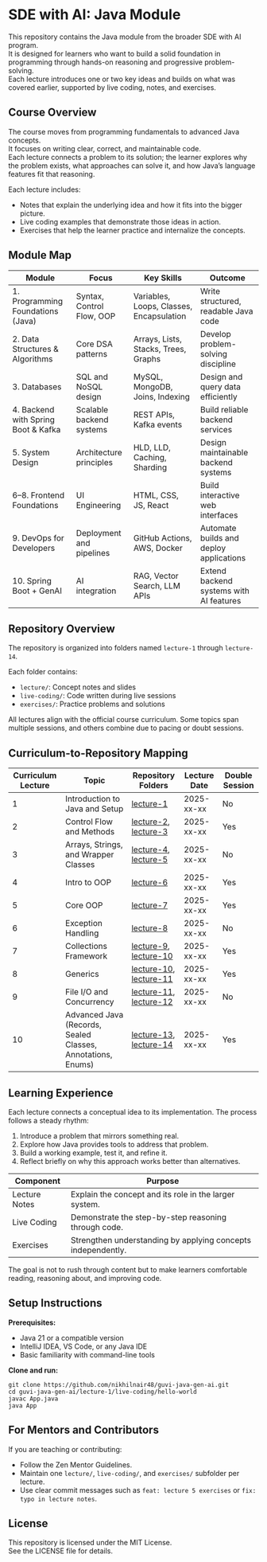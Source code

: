 # SDE with AI: Java Module

This repository contains the Java module from the broader SDE with AI program.  
It is designed for learners who want to build a solid foundation in programming through hands-on reasoning and progressive problem-solving.  
Each lecture introduces one or two key ideas and builds on what was covered earlier, supported by live coding, notes, and exercises.

## Course Overview

The course moves from programming fundamentals to advanced Java concepts.  
It focuses on writing clear, correct, and maintainable code.  
Each lecture connects a problem to its solution; the learner explores why the problem exists, what approaches can solve it, and how Java’s language features fit that reasoning.

Each lecture includes:

* Notes that explain the underlying idea and how it fits into the bigger picture.
* Live coding examples that demonstrate those ideas in action.
* Exercises that help the learner practice and internalize the concepts.

## Module Map

| Module                              | Focus                     | Key Skills                               | Outcome                                 |
| ----------------------------------- | ------------------------- | ---------------------------------------- | --------------------------------------- |
| 1. Programming Foundations (Java)   | Syntax, Control Flow, OOP | Variables, Loops, Classes, Encapsulation | Write structured, readable Java code    |
| 2. Data Structures & Algorithms     | Core DSA patterns         | Arrays, Lists, Stacks, Trees, Graphs     | Develop problem-solving discipline      |
| 3. Databases                        | SQL and NoSQL design      | MySQL, MongoDB, Joins, Indexing          | Design and query data efficiently       |
| 4. Backend with Spring Boot & Kafka | Scalable backend systems  | REST APIs, Kafka events                  | Build reliable backend services         |
| 5. System Design                    | Architecture principles   | HLD, LLD, Caching, Sharding              | Design maintainable backend systems     |
| 6–8. Frontend Foundations           | UI Engineering            | HTML, CSS, JS, React                     | Build interactive web interfaces        |
| 9. DevOps for Developers            | Deployment and pipelines  | GitHub Actions, AWS, Docker              | Automate builds and deploy applications |
| 10. Spring Boot + GenAI             | AI integration            | RAG, Vector Search, LLM APIs             | Extend backend systems with AI features |

## Repository Overview

The repository is organized into folders named `lecture-1` through `lecture-14`.

Each folder contains:

* `lecture/`: Concept notes and slides
* `live-coding/`: Code written during live sessions
* `exercises/`: Practice problems and solutions

All lectures align with the official course curriculum. Some topics span multiple sessions, and others combine due to pacing or doubt sessions.

## Curriculum-to-Repository Mapping

| Curriculum Lecture | Topic                                                       | Repository Folders                                                                                                                  | Lecture Date | Double Session |
| ------------------ | ----------------------------------------------------------- | ----------------------------------------------------------------------------------------------------------------------------------- | ------------- | --------------- |
| 1                  | Introduction to Java and Setup                              | [lecture-1](https://github.com/Nikhilnair48/guvi-java-gen-ai/tree/main/lecture-1)                                                  | 2025-xx-xx    | No              |
| 2                  | Control Flow and Methods                                    | [lecture-2](https://github.com/Nikhilnair48/guvi-java-gen-ai/tree/main/lecture-2), [lecture-3](https://github.com/Nikhilnair48/guvi-java-gen-ai/tree/main/lecture-3) | 2025-xx-xx    | Yes             |
| 3                  | Arrays, Strings, and Wrapper Classes                        | [lecture-4](https://github.com/Nikhilnair48/guvi-java-gen-ai/tree/main/lecture-4), [lecture-5](https://github.com/Nikhilnair48/guvi-java-gen-ai/tree/main/lecture-5) | 2025-xx-xx    | No              |
| 4                  | Intro to OOP                                                | [lecture-6](https://github.com/Nikhilnair48/guvi-java-gen-ai/tree/main/lecture-6)                                                  | 2025-xx-xx    | Yes             |
| 5                  | Core OOP                                                    | [lecture-7](https://github.com/Nikhilnair48/guvi-java-gen-ai/tree/main/lecture-7)                                                  | 2025-xx-xx    | Yes             |
| 6                  | Exception Handling                                          | [lecture-8](https://github.com/Nikhilnair48/guvi-java-gen-ai/tree/main/lecture-8)                                                  | 2025-xx-xx    | No              |
| 7                  | Collections Framework                                       | [lecture-9](https://github.com/Nikhilnair48/guvi-java-gen-ai/tree/main/lecture-9), [lecture-10](https://github.com/Nikhilnair48/guvi-java-gen-ai/tree/main/lecture-10) | 2025-xx-xx    | Yes             |
| 8                  | Generics                                                    | [lecture-10](https://github.com/Nikhilnair48/guvi-java-gen-ai/tree/main/lecture-10), [lecture-11](https://github.com/Nikhilnair48/guvi-java-gen-ai/tree/main/lecture-11) | 2025-xx-xx    | Yes             |
| 9                  | File I/O and Concurrency                                    | [lecture-11](https://github.com/Nikhilnair48/guvi-java-gen-ai/tree/main/lecture-11), [lecture-12](https://github.com/Nikhilnair48/guvi-java-gen-ai/tree/main/lecture-12) | 2025-xx-xx    | No              |
| 10                 | Advanced Java (Records, Sealed Classes, Annotations, Enums) | [lecture-13](https://github.com/Nikhilnair48/guvi-java-gen-ai/tree/main/lecture-13), [lecture-14](https://github.com/Nikhilnair48/guvi-java-gen-ai/tree/main/lecture-14) | 2025-xx-xx    | Yes             |

## Learning Experience

Each lecture connects a conceptual idea to its implementation. The process follows a steady rhythm:

1. Introduce a problem that mirrors something real.  
2. Explore how Java provides tools to address that problem.  
3. Build a working example, test it, and refine it.  
4. Reflect briefly on why this approach works better than alternatives.

| Component     | Purpose                                                      |
| ------------- | ------------------------------------------------------------ |
| Lecture Notes | Explain the concept and its role in the larger system.       |
| Live Coding   | Demonstrate the step-by-step reasoning through code.         |
| Exercises     | Strengthen understanding by applying concepts independently. |

The goal is not to rush through content but to make learners comfortable reading, reasoning about, and improving code.

## Setup Instructions

**Prerequisites:**

* Java 21 or a compatible version  
* IntelliJ IDEA, VS Code, or any Java IDE  
* Basic familiarity with command-line tools  

**Clone and run:**

```
git clone https://github.com/nikhilnair48/guvi-java-gen-ai.git
cd guvi-java-gen-ai/lecture-1/live-coding/hello-world
javac App.java
java App
```

## For Mentors and Contributors

If you are teaching or contributing:

* Follow the Zen Mentor Guidelines.  
* Maintain one `lecture/`, `live-coding/`, and `exercises/` subfolder per lecture.  
* Use clear commit messages such as `feat: lecture 5 exercises` or `fix: typo in lecture notes`.  

## License

This repository is licensed under the MIT License.  
See the LICENSE file for details.
